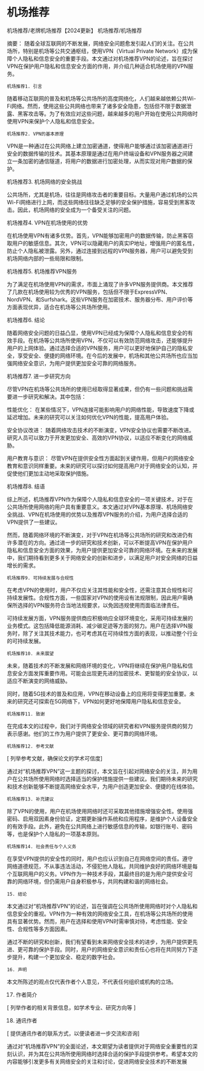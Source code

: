  # 机场推荐
机场推荐/老牌机场推荐【2024更新】 机场推荐/机场推荐

摘要：
随着全球互联网的不断发展，网络安全问题愈发引起人们的关注。在公共场所，特别是机场等公共交通枢纽，使用VPN（Virtual Private Network）成为保障个人隐私和信息安全的重要手段。本文通过对机场推荐VPN的论述，旨在探讨VPN在保护用户隐私和信息安全方面的作用，并介绍几种适合机场使用的VPN服务。

    机场推荐1. 引言

随着移动互联网的普及和机场等公共场所的高度网络化，人们越来越依赖公共Wi-Fi网络。然而，使用这些公共网络也带来了诸多安全隐患，包括但不限于数据泄露、黑客攻击等。为了有效应对这些问题，越来越多的用户开始在使用公共网络时使用VPN来保护个人隐私和信息安全。

    机场推荐2. VPN的基本原理

VPN是一种通过在公共网络上建立加密通道，使得用户能够通过该加密通道进行安全的数据传输的技术。其基本原理是通过在用户终端设备和VPN服务器之间建立一条加密的通信隧道，将用户的数据进行加密处理，从而实现对用户数据的保护。

   机场推荐3. 机场网络的安全挑战

公共场所，尤其是机场，往往是网络攻击者的重要目标。大量用户通过机场的公共Wi-Fi网络进行上网，而这些网络往往缺乏足够的安全保护措施，容易受到黑客攻击。因此，机场网络的安全成为一个备受关注的问题。

  机场推荐4. VPN在机场使用的优势

在机场使用VPN有诸多优势。首先，VPN能够加密用户的数据传输，防止黑客窃取用户的敏感信息。其次，VPN可以隐藏用户的真实IP地址，增强用户的匿名性，防止个人隐私被泄露。另外，通过连接到远程的VPN服务器，用户可以避免受到机场网络内部的一些局限和限制。

 机场推荐5. 机场推荐VPN服务

为了满足在机场使用VPN的需求，市面上涌现了许多VPN服务提供商。本文推荐了几款在机场使用较为优秀的VPN服务，包括但不限于ExpressVPN、NordVPN、和Surfshark。这些VPN服务在加密技术、服务器分布、用户评价等方面表现优异，适合在机场等公共场所使用。

  机场推荐6. 结论

随着网络安全问题的日益凸显，使用VPN已经成为保障个人隐私和信息安全的有效手段。在机场等公共场所使用VPN，不仅可以有效防范网络攻击，还能够提升用户的上网体验。通过选择合适的VPN服务，用户可以更好地保护自己的隐私安全，享受安全、便捷的网络环境。在今后的发展中，机场和其他公共场所也应当加强网络安全意识，为用户提供更加安全可靠的网络服务。

  机场推荐7. 进一步研究方向

尽管VPN在机场等公共场所的使用已经取得显著成果，但仍有一些问题和挑战需要进一步研究和解决。其中包括：

性能优化： 在某些情况下，VPN连接可能影响用户的网络性能，导致速度下降或延迟增加。未来的研究可以关注如何优化VPN的性能，提高用户体验。

安全协议改进： 随着网络攻击技术的不断演变，VPN安全协议也需要不断改进。研究人员可以致力于开发更加安全、高效的VPN协议，以适应不断变化的网络威胁。

用户教育与意识： 尽管VPN在提供安全性方面起到关键作用，但用户的网络安全教育和意识同样重要。未来的研究可以探讨如何提高用户对于网络安全的认知，并促使他们更加主动地采取保护措施。

 机场推荐8. 结语

综上所述，机场推荐VPN作为保障个人隐私和信息安全的一项关键技术，对于在公共场所使用网络的用户具有重要意义。本文通过对VPN基本原理、机场网络安全挑战、VPN在机场使用的优势以及推荐VPN服务的介绍，为用户选择合适的VPN提供了一些建议。

然而，随着网络环境的不断演变，对于VPN在机场等公共场所的研究和改进仍有许多潜在的方向。通过进一步的研究和技术创新，可以不断提高VPN在保护用户隐私和信息安全方面的效果，为用户提供更加安全可靠的网络环境。在未来的发展中，我们期待看到更多关于网络安全的创新和进步，以满足用户对安全网络的日益增长的需求。

    机场推荐9. 可持续发展与合规性

在考虑VPN的使用时，用户不仅应关注其性能和安全性，还需注意其合规性和可持续发展性。合规性方面，一些国家对VPN的使用设有法规限制，因此用户需确保所选择的VPN服务符合当地法规要求，以免因违规使用而面临法律责任。

可持续发展方面，VPN服务提供商应积极响应全球环境变化，采用可持续发展的业务模式。这包括降低能源消耗、减少碳足迹等方面的努力。用户在选择VPN服务时，除了关注其技术能力，也可考虑其在可持续性方面的表现，以推动整个行业的可持续发展。

    机场推荐10. 未来展望

未来，随着技术的不断发展和网络环境的变化，VPN将继续在保护用户隐私和信息安全方面发挥重要作用。可能会出现更先进的加密技术、更智能的安全协议，以适应不断演变的网络威胁。

同时，随着5G技术的普及和应用，VPN在移动设备上的应用将变得更加重要。未来的研究还可探索在5G网络下，VPN如何更好地保障用户隐私和信息安全。

    机场推荐11. 致谢

在完成本文的过程中，我们对于网络安全领域的研究者和VPN服务提供商的努力表示感谢。他们的工作为用户提供了更安全、更可靠的网络环境。

    机场推荐12. 参考文献

   [ 列举参考文献，确保论文的学术可信度]

通过对“机场推荐VPN”这一主题的探讨，本文旨在引起对网络安全的关注，并为用户在公共场所使用网络时选择适当的保护措施提供一些建议。我们期待未来的研究和技术创新能够不断提高网络安全水平，为用户创造更加安全、便捷的在线体验。


    机场推荐13. 补充建议

除了VPN的使用，用户在机场使用网络时还可采取其他措施增强安全性。使用强密码、启用双因素身份验证，定期更新操作系统和应用程序，是维护个人设备安全的有效手段。此外，避免在公共网络上进行敏感信息的传输，如银行账号、密码等，也是保护个人隐私的一项基本原则。

    机场推荐14. 社会责任与个人义务

在享受VPN提供的安全性的同时，用户也应认识到自己在网络空间的责任。遵守网络道德规范，不从事违法活动，不侵犯他人隐私，共同维护良好的网络环境是每个互联网用户的义务。VPN作为一种技术手段，其最终目的是为用户提供安全可靠的网络环境，但仍需用户自身积极参与，共同构建和谐的网络社会。

    15. 结论

本文通过对“机场推荐VPN”的论述，旨在强调在公共场所使用网络时对个人隐私和信息安全的重视。VPN作为一种有效的网络安全工具，在机场等公共场所的使用具有显著优势。然而，用户在选择和使用VPN时需审慎对待，考虑性能、安全性、合规性等多方面因素。

通过不断的研究和创新，我们有望看到未来网络安全技术的进步，为用户提供更先进、更可靠的保护手段。同时，用户的网络安全意识和责任心也将在共同努力下逐步提升，构建一个更加安全、稳定的数字社会。

    16. 声明

本文所陈述的观点仅代表作者个人意见，不代表任何组织或机构的立场。

   17. 作者简介

  [ 列举作者的相关背景信息，如学术专业、研究方向等 ]

 18. 通讯作者

   [ 提供通讯作者的联系方式，以便读者进一步交流和咨询]

通过对“机场推荐VPN”的全面论述，本文期望为读者提供对于网络安全重要性的深刻认识，并为其在公共场所使用网络时选择合适的保护手段提供参考。希望本文的内容能够引发更多有关网络安全的关注和讨论，促进网络安全技术的不断发展
